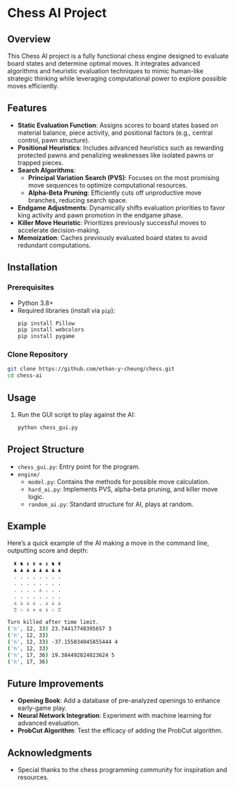 # Chess AI Project

## Overview
This Chess AI project is a fully functional chess engine designed to evaluate board states and determine optimal moves. It integrates advanced algorithms and heuristic evaluation techniques to mimic human-like strategic thinking while leveraging computational power to explore possible moves efficiently.

## Features
- **Static Evaluation Function**: Assigns scores to board states based on material balance, piece activity, and positional factors (e.g., central control, pawn structure).
- **Positional Heuristics**: Includes advanced heuristics such as rewarding protected pawns and penalizing weaknesses like isolated pawns or trapped pieces.
- **Search Algorithms**:
  - **Principal Variation Search (PVS)**: Focuses on the most promising move sequences to optimize computational resources.
  - **Alpha-Beta Pruning**: Efficiently cuts off unproductive move branches, reducing search space.
- **Endgame Adjustments**: Dynamically shifts evaluation priorities to favor king activity and pawn promotion in the endgame phase.
- **Killer Move Heuristic**: Prioritizes previously successful moves to accelerate decision-making.
- **Memoization**: Caches previously evaluated board states to avoid redundant computations.

## Installation
### Prerequisites
- Python 3.8+
- Required libraries (install via `pip`):
  ```bash
  pip install Pillow
  pip install webcolors
  pip install pygame
  ```

### Clone Repository
```bash
git clone https://github.com/ethan-y-cheung/chess.git
cd chess-ai
```

## Usage
1. Run the GUI script to play against the AI:
   ```bash
   python chess_gui.py
   ```
   
## Project Structure
- `chess_gui.py`: Entry point for the program.
- `engine/`
  - `model.py`: Contains the methods for possible move calculation.
  - `hard_ai.py`: Implements PVS, alpha-beta pruning, and killer move logic.
  - `random_ai.py`: Standard structure for AI, plays at random.

## Example
Here’s a quick example of the AI making a move in the command line, outputting score and depth:
```bash
  ♜ ♞ ♝ ♛ ♚ ♝ ♞ ♜ 
  ♟ ♟ ♟ ♟ ♟ ♟ ♟ ♟
  . . . . . . . .
  . . . . . . . .
  . . . . ♙ . . .
  . . . . . . . .
  ♙ ♙ ♙ ♙ . ♙ ♙ ♙
  ♖ ♘ ♗ ♕ ♔ ♗ ♘ ♖

Turn killed after time limit.
('n', 12, 33) 23.74417740395657 3
('n', 12, 33)
('n', 12, 33) -37.155034045855444 4
('n', 12, 33)
('n', 17, 36) 19.384492824023624 5
('n', 17, 36)
```

## Future Improvements
- **Opening Book**: Add a database of pre-analyzed openings to enhance early-game play.
- **Neural Network Integration**: Experiment with machine learning for advanced evaluation.
- **ProbCut Algorithm**: Test the efficacy of adding the ProbCut algorithm.

## Acknowledgments
- Special thanks to the chess programming community for inspiration and resources.
